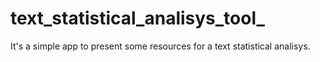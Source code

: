 # text_statistical_analisys_tool_
It's a simple app to present some resources for a text statistical analisys.
